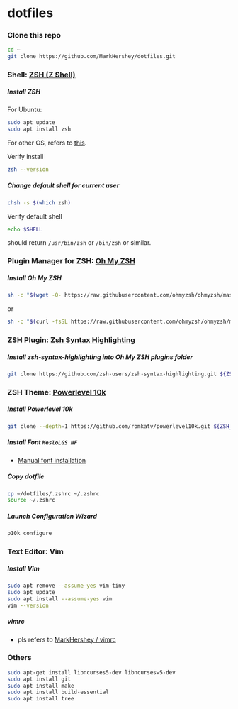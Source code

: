 # dotfiles


### Clone this repo
```bash
cd ~
git clone https://github.com/MarkHershey/dotfiles.git
```

### Shell: [ZSH (Z Shell)](http://zsh.sourceforge.net/)

##### Install ZSH
For Ubuntu:

```bash
sudo apt update
sudo apt install zsh
```
For other OS, refers to [this](https://github.com/ohmyzsh/ohmyzsh/wiki/Installing-ZSH).

Verify install
```bash
zsh --version
```



##### Change default shell for current user
```bash
chsh -s $(which zsh)
```

Verify default shell
```bash
echo $SHELL
```

should return `/usr/bin/zsh` or `/bin/zsh` or similar.

### Plugin Manager for ZSH: [Oh My ZSH](https://github.com/ohmyzsh/ohmyzsh)

##### Install Oh My ZSH
```bash
sh -c "$(wget -O- https://raw.githubusercontent.com/ohmyzsh/ohmyzsh/master/tools/install.sh)"
```

or

```bash
sh -c "$(curl -fsSL https://raw.githubusercontent.com/ohmyzsh/ohmyzsh/master/tools/install.sh)"
```


### ZSH Plugin: [Zsh Syntax Highlighting](https://github.com/zsh-users/zsh-syntax-highlighting)

##### Install zsh-syntax-highlighting into Oh My ZSH plugins folder
```bash
git clone https://github.com/zsh-users/zsh-syntax-highlighting.git ${ZSH_CUSTOM:-~/.oh-my-zsh/custom}/plugins/zsh-syntax-highlighting
```


### ZSH Theme: [Powerlevel 10k](https://github.com/romkatv/powerlevel10k)

##### Install Powerlevel 10k
```bash
git clone --depth=1 https://github.com/romkatv/powerlevel10k.git ${ZSH_CUSTOM:-~/.oh-my-zsh/custom}/themes/powerlevel10k
```

##### Install Font `MesloLGS NF`
- [Manual font installation](https://github.com/romkatv/powerlevel10k#meslo-nerd-font-patched-for-powerlevel10k)

##### Copy dotfile

```bash
cp ~/dotfiles/.zshrc ~/.zshrc
source ~/.zshrc
```

##### Launch Configuration Wizard
```bash
p10k configure
```

### Text Editor: Vim

##### Install Vim
```bash
sudo apt remove --assume-yes vim-tiny
sudo apt update
sudo apt install --assume-yes vim
vim --version
```

##### vimrc

- pls refers to [MarkHershey / vimrc](https://github.com/MarkHershey/vimrc)

### Others

```bash
sudo apt-get install libncurses5-dev libncursesw5-dev
sudo apt install git
sudo apt install make
sudo apt install build-essential
sudo apt install tree
```
